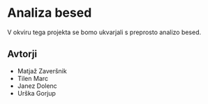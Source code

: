 # Analiza besed

V okviru tega projekta se bomo ukvarjali s preprosto analizo besed.

## Avtorji

* Matjaž Zaveršnik
* Tilen Marc
* Janez Dolenc
* Urška Gorjup